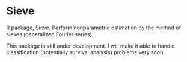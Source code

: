 # Sieve
R package, Sieve. Perform nonparametric estimation by the method of sieves (generalized Fourier series).

This package is still under development. I will make it able to handle classification (potentially survival analysis) problems very soon.